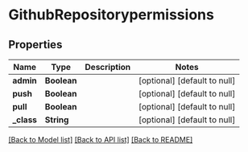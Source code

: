 # GithubRepositorypermissions
## Properties

Name | Type | Description | Notes
------------ | ------------- | ------------- | -------------
**admin** | **Boolean** |  | [optional] [default to null]
**push** | **Boolean** |  | [optional] [default to null]
**pull** | **Boolean** |  | [optional] [default to null]
**\_class** | **String** |  | [optional] [default to null]

[[Back to Model list]](../README.md#documentation-for-models) [[Back to API list]](../README.md#documentation-for-api-endpoints) [[Back to README]](../README.md)

